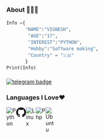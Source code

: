 ### About 🙋🏻‍♂️
```python
Info ={
       "NAME":"VIGNESH",
        "AGE":"17",
        "INTEREST":"PYTHON",
        "Hobby":"Software making",
        "Country" = "🇮🇳"
       }
Print(Info)
```
#### 
[![telegram badge](https://img.shields.io/badge/@Hacker_vicky-black?style=for-the-badge&logo=telegram)](https://t.me/Hacker_vicky)
### Languages I Love❤️
[<img align="left" alt="Python" width="26px" src="https://upload.wikimedia.org/wikipedia/commons/thumb/c/c3/Python-logo-notext.svg/600px-Python-logo-notext.svg.png" />](https://python.org/)
[<img align="left" alt="GitHub" width="26px" src="https://raw.githubusercontent.com/github/explore/78df643247d429f6cc873026c0622819ad797942/topics/github/github.png" />](https://git-scm.com/)
[<img align="left" alt="Linux" width="26px" src="https://www.freepnglogos.com/uploads/linux-png/difference-between-linux-and-window-operating-system-3.png" />](https://www.linux.org/)
[<img align="left" alt="Php" width="26px" src="https://png.pngtree.com/png-clipart/20190630/original/pngtree-php-file-document-icon-png-image_4177516.jpg" />](https://www.php.net/)
[<img align="left" alt="Ubuntu" width="26px" src="https://assets.ubuntu.com/v1/29985a98-ubuntu-logo32.png" />](https://www.ubuntu.com)


<br />
<br />
